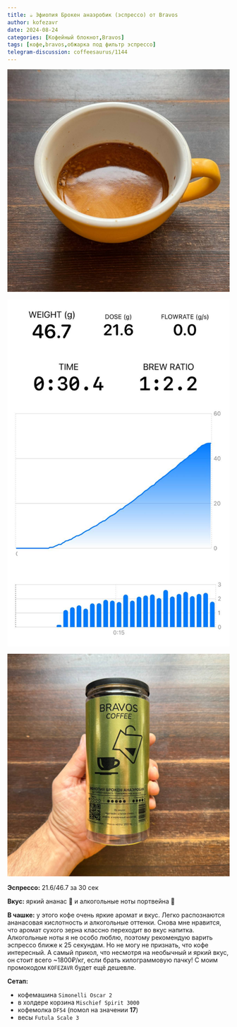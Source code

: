 ```yaml
---
title: ☕️ Эфиопия Брокен анаэробик (эспрессо) от Bravos
author: kofezavr
date: 2024-08-24
categories: [Кофейный блокнот,Bravos]
tags: [кофе,bravos,обжарка под фильтр эспрессо]
telegram-discussion: coffeesaurus/1144
--- 
```

![Эфиопия Брокен анаэробик (эспрессо) от Bravos](/assets/img/posts/24/08/broken-1.jpg)

![Эфиопия Брокен анаэробик (эспрессо) от Bravos](/assets/img/posts/24/08/broken-2.jpg)

![Эфиопия Брокен анаэробик (эспрессо) от Bravos](/assets/img/posts/24/08/broken-3.jpg)

**Эспрессо:** 21.6/46.7 за 30 сек

**Вкус:** яркий ананас 🍍 и алкогольные ноты портвейна 🍹

**В чашке:** у этого кофе очень яркие аромат и вкус. Легко распознаются ананасовая кислотность и алкогольные оттенки. Снова мне нравится, что аромат сухого зерна классно переходит во вкус напитка. Алкогольные ноты я не особо люблю, поэтому рекомендую варить эспрессо ближе к 25 секундам. Но не могу не признать, что кофе интересный. А самый прикол, что несмотря на необычный и яркий вкус, он стоит всего ~1800₽/кг, если брать килограммовую пачку! С моим промокодом `KOFEZAVR` будет ещё дешевле.

**Сетап:**
- кофемашина `Simonelli Oscar 2`
- в холдере корзина `Mischief Spirit 3000`
- кофемолка `DF54` (помол на значении **17**)
- весы `Futula Scale 3`